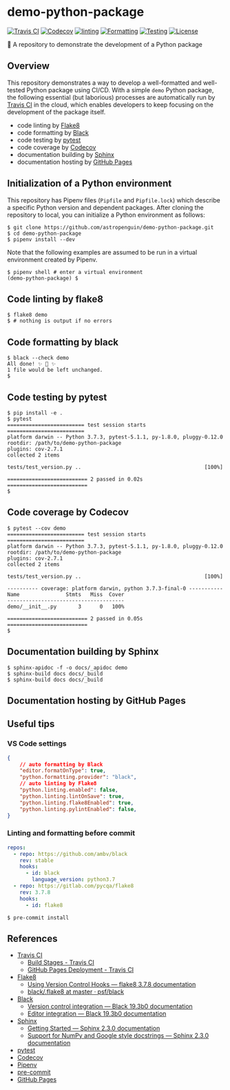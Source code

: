 # demo-python-package

[![Travis CI](https://img.shields.io/travis/astropenguin/demo-python-package/master.svg?label=Travis%20CI&style=flat-square)](https://travis-ci.org/astropenguin/demo-python-package)
[![Codecov](https://img.shields.io/codecov/c/github/astropenguin/demo-python-package?label=Codecov&style=flat-square)](https://img.shields.io/codecov/c/github/astropenguin/demo-python-package)
[![linting](https://img.shields.io/badge/Linting-Flake8-orange?style=flat-square)](http://flake8.pycqa.org/en/latest/)
[![Formatting](https://img.shields.io/badge/Formatting-Black-333?style=flat-square)](https://black.readthedocs.io/en/stable/)
[![Testing](https://img.shields.io/badge/Testing-pytest-yellow?style=flat-square)](https://black.readthedocs.io/en/stable/)
[![License](https://img.shields.io/badge/license-MIT-blue.svg?label=License&style=flat-square)](LICENSE)

:gift: A repository to demonstrate the development of a Python package

## Overview

This repository demonstrates a way to develop a well-formatted and well-tested Python package using CI/CD.
With a simple `demo` Python package, the following essential (but laborious) processes are automatically run by [Travis CI] in the cloud, which enables developers to keep focusing on the development of the package itself.

- code linting by [Flake8]
- code formatting by [Black]
- code testing by [pytest]
- code coverage by [Codecov]
- documentation building by [Sphinx]
- documentation hosting by [GitHub Pages]

## Initialization of a Python environment

This repository has Pipenv files (`Pipfile` and `Pipfile.lock`) which describe a specific Python version and dependent packages.
After cloning the repository to local, you can initialize a Python environment as follows:

```shell
$ git clone https://github.com/astropenguin/demo-python-package.git
$ cd demo-python-package
$ pipenv install --dev
```

Note that the following examples are assumed to be run in a virtual environment created by Pipenv.

```shell
$ pipenv shell # enter a virtual environment
(demo-python-package) $
```

## Code linting by flake8

```shell
$ flake8 demo
$ # nothing is output if no errors
```

## Code formatting by black

```shell
$ black --check demo
All done! ✨ 🍰 ✨
1 file would be left unchanged.
$
```

## Code testing by pytest

```shell
$ pip install -e .
$ pytest
========================= test session starts =========================
platform darwin -- Python 3.7.3, pytest-5.1.1, py-1.8.0, pluggy-0.12.0
rootdir: /path/to/demo-python-package
plugins: cov-2.7.1
collected 2 items

tests/test_version.py ..                                        [100%]

========================== 2 passed in 0.02s ==========================
$
```

## Code coverage by Codecov

```shell
$ pytest --cov demo
========================= test session starts =========================
platform darwin -- Python 3.7.3, pytest-5.1.1, py-1.8.0, pluggy-0.12.0
rootdir: /path/to/demo-python-package
plugins: cov-2.7.1
collected 2 items

tests/test_version.py ..                                        [100%]

---------- coverage: platform darwin, python 3.7.3-final-0 -----------
Name               Stmts   Miss  Cover
--------------------------------------
demo/__init__.py       3      0   100%

========================== 2 passed in 0.05s ==========================
$
```

## Documentation building by Sphinx

```shell
$ sphinx-apidoc -f -o docs/_apidoc demo
$ sphinx-build docs docs/_build
$ sphinx-build docs docs/_build
```

## Documentation hosting by GitHub Pages

## Useful tips

### VS Code settings

```json
{
    // auto formatting by Black
    "editor.formatOnType": true,
    "python.formatting.provider": "black",
    // auto linting by Flake8
    "python.linting.enabled": false,
    "python.linting.lintOnSave": true,
    "python.linting.flake8Enabled": true,
    "python.linting.pylintEnabled": false,
}
```

### Linting and formatting before commit

```yaml
repos:
  - repo: https://github.com/ambv/black
    rev: stable
    hooks:
      - id: black
        language_version: python3.7
  - repo: https://gitlab.com/pycqa/flake8
    rev: 3.7.8
    hooks:
      - id: flake8
```

```shell
$ pre-commit install
```

## References

- [Travis CI]
    - [Build Stages \- Travis CI](https://docs.travis-ci.com/user/build-stages)
    - [GitHub Pages Deployment \- Travis CI](https://docs.travis-ci.com/user/deployment/pages/)
- [Flake8]
    - [Using Version Control Hooks — flake8 3\.7\.8 documentation](http://flake8.pycqa.org/en/latest/user/using-hooks.html)
    - [black/\.flake8 at master · psf/black](https://github.com/psf/black/blob/master/.flake8)
- [Black]
    - [Version control integration — Black 19\.3b0 documentation](https://black.readthedocs.io/en/stable/version_control_integration.html)
    - [Editor integration — Black 19\.3b0 documentation](https://black.readthedocs.io/en/stable/editor_integration.html)
- [Sphinx]
    - [Getting Started — Sphinx 2\.3\.0 documentation](https://www.sphinx-doc.org/en/2.0/usage/quickstart.html)
    - [Support for NumPy and Google style docstrings — Sphinx 2\.3\.0 documentation](https://www.sphinx-doc.org/en/2.0/usage/extensions/napoleon.html)
- [pytest]
- [Codecov]
- [Pipenv]
- [pre-commit]
- [GitHub Pages]

[Travis CI]: https://travis-ci.org
[Flake8]: http://flake8.pycqa.org/en/latest
[Black]: https://black.readthedocs.io/en/stable
[pytest]: https://docs.pytest.org/en/latest
[Codecov]: https://codecov.io
[Sphinx]: http://www.sphinx-doc.org/en/master
[GitHub Pages]: https://pages.github.com
[Pipenv]: https://pipenv.readthedocs.io/en/latest
[pre-commit]: https://pre-commit.com/
